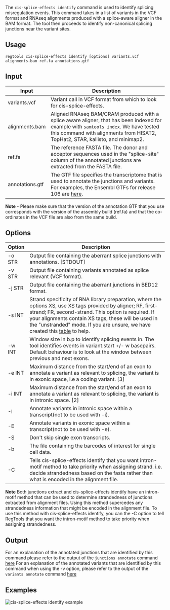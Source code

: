 [csei]: ../images/csei_examples.png

The `cis-splice-effects identify` command is used to identify splicing misregulation events. This command takes in a list of variants in the VCF format and RNAseq alignments produced with a splice-aware aligner in the BAM format. The tool then proceeds to identify non-canonical splicing junctions near the variant sites.

## Usage

`regtools cis-splice-effects identify [options] variants.vcf alignments.bam ref.fa annotations.gtf`

## Input

| Input                  | Description |
| ------                 | ----------- |
| variants.vcf | Variant call in VCF format from which to look for cis-splice-effects.|
| alignments.bam | Aligned RNAseq BAM/CRAM produced with a splice aware aligner, that has been indexed for example with `samtools index`. We have tested this command with alignments from HISAT2, TopHat2, STAR, kallisto, and minimap2.|
| ref.fa          | The reference FASTA file. The donor and acceptor sequences used in the "splice-site" column of the annotated junctions are extracted from the FASTA file. |
| annotations.gtf | The GTF file specifies the transcriptome that is used to annotate the junctions and variants. For examples, the Ensembl GTFs for release 106 are [here](http://ftp.ensembl.org/pub/release-106/gtf/).|

**Note** - Please make sure that the version of the annotation GTF that you use corresponds with the version of the assembly build (ref.fa) and that the co-ordinates in the VCF file are also from the same build.

## Options

| Option  | Description |
| ------  | ----------- |
| -o STR    |    Output file containing the aberrant splice junctions with annotations. [STDOUT]    |
| -v STR    |    Output file containing variants annotated as splice relevant (VCF format).    |
| -j STR    |    Output file containing the aberrant junctions in BED12 format.    |
| -s INT    |    Strand specificity of RNA library preparation, where the options XS, use XS tags provided by aligner; RF, first-strand; FR, second-strand. This option is required. If your alignments contain XS tags, these will be used in the "unstranded" mode. If you are unsure, we have created this [table](https://rnabio.org/module-09-appendix/0009/12/01/StrandSettings/) to help. |
| -w INT    |    Window size in b.p to identify splicing events in. The tool identifies events in variant.start +/- w basepairs. Default behaviour is to look at the window between previous and next exons.    |
| -e INT    |    Maximum distance from the start/end of an exon to annotate a variant as relevant to splicing, the variant is in exonic space, i.e a coding variant. [3]    |
| -i INT    |    Maximum distance from the start/end of an exon to annotate a variant as relevant to splicing, the variant is in intronic space. [2]    |
| -I    |    Annotate variants in intronic space within a transcript(not to be used with -i).    |
| -E    |    Annotate variants in exonic space within a transcript(not to be used with -e).    |
| -S    |    Don't skip single exon transcripts.    |
| -b    |    The file containing the barcodes of interest for single cell data.    |
| -C    |    Tells cis-splice-effects identify that you want intron-motif method to take priority when assigning strand. i.e. decide strandedness based on the fasta rather than what is encoded in the alignment file.    |

**Note** Both junctions extract and cis-splice-effects identify have an intron-motif method that can be used to determine strandedness of junctions extracted from alignment files. Using this method supercedes any strandedness information that might be encoded in the alignment file. To use this method with cis-splice-effects identify, you can the -C option to tell RegTools that you want the intron-motif method to take priority when assigning strandedness.

## Output

For an explanation of the annotated junctions that are identified by this command please refer to the output of the `junctions annotate` command [here](junctions-annotate.md#output)
For an explanation of the annotated variants that are identified by this command when using the -v option, please refer to the output of the `variants annotate` command [here](variants-annotate.md#output)

## Examples

![cis-splice-effects identify example][csei]
